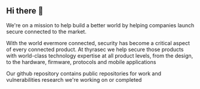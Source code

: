 ## Hi there 👋

We're on a mission to help build a better world by helping companies launch secure connected to the market. 

With the world evermore connected, security has become a critical aspect of every connected product. 
At thyrasec we help secure those products with world-class technology expertise at all product levels, from the design, 
to the hardware, firmware, protocols and mobile applications

Our github repository contains public repositories for work and vulnerabilities research we're working on or completed
